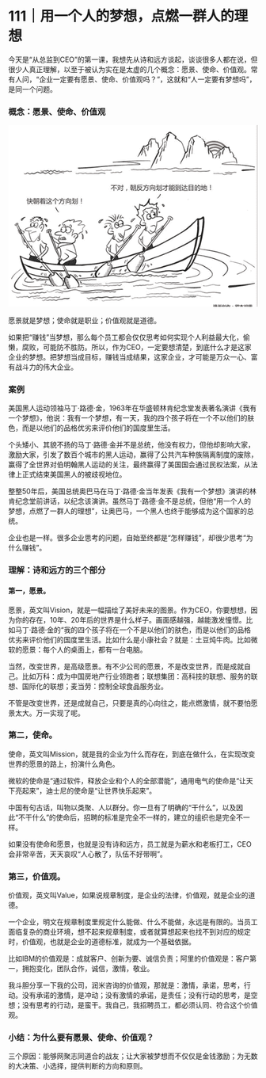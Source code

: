 # 111｜用一个人的梦想，点燃一群人的理想

今天是“从总监到CEO”的第一课，我想先从诗和远方谈起，谈谈很多人都在说，但很少人真正理解，以至于被认为实在是太虚的几个概念：愿景、使命、价值观。常有人问，“企业一定要有愿景、使命、价值观吗？”，这就和“人一定要有梦想吗”，是同一个问题。

### 概念：愿景、使命、价值观

![](img/beb26591eaf28037d9dbc2f31b0c6173.jpg)

愿景就是梦想；使命就是职业；价值观就是道德。

如果把“赚钱”当梦想，那么每个员工都会仅仅思考如何实现个人利益最大化，偷懒，腐败，可能防不胜防。所以，作为CEO，一定要想清楚，到底什么才是这家企业的梦想。把梦想当成目标，赚钱当成结果，这家企业，才可能是万众一心、富有战斗力的伟大企业。

### 案例

美国黑人运动领袖马丁·路德·金，1963年在华盛顿林肯纪念堂发表著名演讲《我有一个梦想》，他说：我有一个梦想，有一天，我的四个孩子将在一个不以他们的肤色，而是以他们的品格优劣来评价他们的国度里生活。

个头矮小、其貌不扬的马丁·路德·金并不是总统，他没有权力，但他却影响大家，激励大家，引发了数百个城市的黑人运动，赢得了公共汽车种族隔离制度的废除，赢得了全世界对伯明翰黑人运动的关注，最终赢得了美国国会通过民权法案，从法律上正式结束美国黑人的被歧视地位。

整整50年后，美国总统奥巴马在马丁·路德·金当年发表《我有一个梦想》演讲的林肯纪念堂前讲话，以纪念该演讲。虽然马丁·路德·金不是总统，但他“用一个人的梦想，点燃了一群人的理想”，让奥巴马，一个黑人也终于能够成为这个国家的总统。

企业也是一样。很多企业思考的问题，自始至终都是“怎样赚钱”，却很少思考“为什么赚钱”。

### 理解：诗和远方的三个部分

#### 第一，愿景。

愿景，英文叫Vision，就是一幅描绘了美好未来的图景。作为CEO，你要想想，因为你的存在，10年、20年后的世界是什么样子。画面感越强，越能激发憧憬。比如马丁·路德·金的“我的四个孩子将在一个不是以他们的肤色，而是以他们的品格优劣来评价他们的国度里生活。比如什么是小康社会？就是：土豆炖牛肉。比如微软的愿景：每个人的桌面上，都有一台电脑。

当然，改变世界，是高级愿景。有不少公司的愿景，不是改变世界，而是成就自己。比如万科：成为中国房地产行业领跑者；联想集团：高科技的联想、服务的联想、国际化的联想；麦当劳：控制全球食品服务业。

不管是改变世界，还是成就自己，只要是真的心向往之，能点燃激情，就不要怕愿景太大。万一实现了呢。

### 第二，使命。

使命，英文叫Mission，就是我的企业为什么而存在，到底在做什么，在实现改变世界的愿景的路上，扮演什么角色。

微软的使命是“通过软件，释放企业和个人的全部潜能”，通用电气的使命是“让天下亮起来”，迪士尼的使命是“让世界快乐起来”。

中国有句古话，叫物以类聚、人以群分。你一旦有了明确的“干什么”，以及因此“不干什么”的使命后，招聘的标准是完全不一样的，建立的组织也是完全不一样。

如果没有使命和愿景，也就是没有诗和远方，员工就是为薪水和老板打工，CEO会非常辛苦，天天哀叹“人心散了，队伍不好带啊”。

### 第三，价值观。

价值观，英文叫Value，如果说规章制度，是企业的法律，价值观，就是企业的道德。

一个企业，明文在规章制度里规定什么能做、什么不能做，永远是有限的。当员工面临复杂的商业环境，想不起来规章制度，或者就算想起来也找不到对应的规定时，价值观，也就是企业的道德标准，就成为一个基础依据。

比如IBM的价值观是：成就客户、创新为要、诚信负责；阿里的价值观是：客户第一，拥抱变化，团队合作，诚信，激情，敬业。

我斗胆分享一下我的公司，润米咨询的价值观，那就是：激情，承诺，思考，行动。没有承诺的激情，是冲动；没有激情的承诺，是责任；没有行动的思考，是空想；没有思考的行动，是蛮干。我自己，我招聘员工，都必须认同、符合这个价值观。

### 小结：为什么要有愿景、使命、价值观？

三个原因：能够网聚志同道合的战友；让大家被梦想而不仅仅是金钱激励；为无数的大决策、小选择，提供判断的方向和原则。
